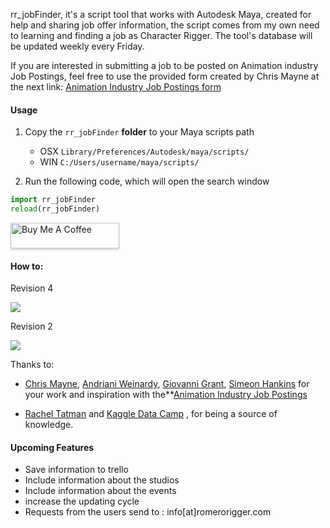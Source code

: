 rr_jobFinder, it's a script tool that works with Autodesk Maya,  created for help and sharing job offer information, the script comes from my own need to learning and finding a job as Character Rigger. The tool's database will be updated weekly every Friday.

If you are interested in submitting a job to be posted on Animation industry Job Postings, feel free to use the provided form created by Chris Mayne at the next link: [Animation Industry Job Postings form](http://bit.ly/cgjobsposting)

#### Usage

1. Copy the `rr_jobFinder` **folder** to your Maya scripts path
    -  OSX `Library/Preferences/Autodesk/maya/scripts/`
    -  WIN `C:/Users/username/maya/scripts/`

2. Run the following code, which will open the search window

```python
import rr_jobFinder
reload(rr_jobFinder)
```
<a href="https://www.buymeacoffee.com/romerorigger" target="_blank"><img src="https://www.buymeacoffee.com/assets/img/custom_images/yellow_img.png" alt="Buy Me A Coffee" style="height: 41px !important;width: 174px !important;box-shadow: 0px 3px 2px 0px rgba(190, 190, 190, 0.5) !important;-webkit-box-shadow: 0px 3px 2px 0px rgba(190, 190, 190, 0.5) !important;" ></a>

#### How to:

Revision 4

![](https://raw.githubusercontent.com/romeroRigger/rr_tools/master/docs/rr_jobFinder_tu2.gif)

Revision 2

![](https://raw.githubusercontent.com/romeroRigger/rr_tools/master/docs/rr_jobFinder_tut1.gif)


Thanks to:

-  <a href="https://www.linkedin.com/in/chrismayneanimation/" target="_blank">Chris Mayne</a>, <a href="https://www.linkedin.com/in/andrianiweinardy/" target="_blank">Andriani Weinardy</a>, <a href="https://www.linkedin.com/in/giovanni-grant/" target="_blank">Giovanni Grant</a>, <a href="https://www.linkedin.com/in/eondesign/" target="_blank">Simeon Hankins</a>  for your work and inspiration with the**<a href="http://bit.ly/animationIndustryJobPostings" target="_blank">Animation Industry Job Postings</a>


-  <a href="http://www.rachaeltatman.com/" target="_blank">Rachel Tatman</a> and <a href="https://www.datacamp.com/" target="_blank">Kaggle Data Camp</a>  , for being a source of knowledge.


#### Upcoming Features

-  Save information to trello
-  Include information about the studios
-  Include information about the events
-  increase the updating cycle
-  Requests from the users send to : info[at]romerorigger.com
